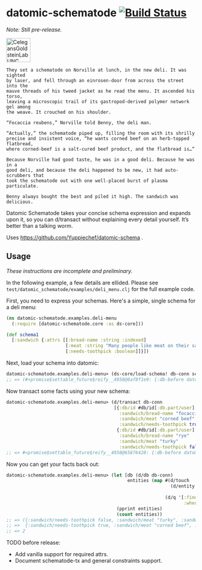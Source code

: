 datomic-schematode [![Build Status](https://travis-ci.org/vlacs/datomic-schematode.png?branch=master)](https://travis-ci.org/vlacs/datomic-schematode)
===============
*Note: Still pre-release.*

<a title="By Bob Goldstein, UNC Chapel Hill http://bio.unc.edu/people/faculty/goldstein/ (Own work) [CC-BY-SA-3.0 (http://creativecommons.org/licenses/by-sa/3.0)], via Wikimedia Commons" href="http://commons.wikimedia.org/wiki/File%3ACelegansGoldsteinLabUNC.jpg"><img width="64" alt="CelegansGoldsteinLabUNC" src="http://upload.wikimedia.org/wikipedia/commons/6/6a/CelegansGoldsteinLabUNC.jpg"/></a>

    They set a schematode on Norville at lunch, in the new deli. It was sighted
    by laser, and fell through an einrosen-door from across the street into the
    mauve threads of his tweed jacket as he read the menu. It ascended his torso,
    leaving a microscopic trail of its gastropod-derived polymer network gel among
    the weave. It crouched on his shoulder.

    “Focaccia reubens,” Norville told Benny, the deli man.

    “Actually,” the schematode piped up, filling the room with its shrilly
    precise and insistent voice, “he wants corned beef on an herb-topped flatbread,
    where corned-beef is a salt-cured beef product, and the flatbread is…”

    Because Norville had good taste, he was in a good deli. Because he was in a
    good deli, and because the deli happened to be new, it had auto-scrubbers that
    took the schematode out with one well-placed burst of plasma particulate.

    Benny always bought the best and piled it high. The sandwich was delicious.

Datomic Schematode takes your concise schema expression and expands upon it, so you can d/transact without explaining every detail yourself. It’s better than a talking worm.

Uses https://github.com/Yuppiechef/datomic-schema .

## Usage
*These instructions are incomplete and preliminary.*

In the following example, a few details are ellided. Please see
```test/datomic_schematode/examples/deli_menu.clj``` for the full example code.

First, you need to express your schemas. Here's a simple, single schema for a deli menu:
```clj
(ns datomic-schematode.examples.deli-menu
  (:require [datomic-schematode.core :as ds-core]))

(def schema1
  [:sandwich {:attrs [[:bread-name :string :indexed]
                      [:meat :string "Many people like meat on their sandwiches"]
                      [:needs-toothpick :boolean]]}])
```

Next, load your schema into datomic:
```clj
datomic-schematode.examples.deli-menu> (ds-core/load-schema! db-conn schema1)
;; => (#<promise$settable_future$reify__4958@6af8f1e9: {:db-before datomic.db.Db@72124995, :db-after datomic.db.Db@c5df3f53, :tx-data [#Datum{:e 13194139534316 :a 50 :v #inst "2014-03-15T04:23:47.235-00:00" :tx 13194139534316 :added true}], :tempids {}}> ...)
```

Now transact some facts using your new schema:
```clj
datomic-schematode.examples.deli-menu> (d/transact db-conn
                                        [{:db/id #db/id[:db.part/user]
                                          :sandwich/bread-name "focaccia"
                                          :sandwich/meat "corned beef"
                                          :sandwich/needs-toothpick true}
                                         {:db/id #db/id[:db.part/user]
                                          :sandwich/bread-name "rye"
                                          :sandwich/meat "turky"
                                          :sandwich/needs-toothpick false}])
;; => #<promise$settable_future$reify__4958@65876428: {:db-before datomic.db.Db@bc569020, :db-after datomic.db.Db@eb44b720, :tx-data ...
```

Now you can get your facts back out:
```clj
datomic-schematode.examples.deli-menu> (let [db (d/db db-conn)
                                             entities (map #(d/touch
                                                             (d/entity db
                                                                       (first %)))
                                                           (d/q '[:find ?e
                                                                  :where [?e :sandwich/bread-name]] db))]
                                         (pprint entities)
                                         (count entities))
;; => ({:sandwich/needs-toothpick false, :sandwich/meat "turky", :sandwich/bread-name "rye", :db/id 17592186045424}
;; =>  {:sandwich/needs-toothpick true, :sandwich/meat "corned beef", :sandwich/bread-name "focaccia", :db/id 17592186045423})
;; => 2
```

TODO before release:
* Add vanilla support for required attrs.
* Document schematode-tx and general constraints support.
